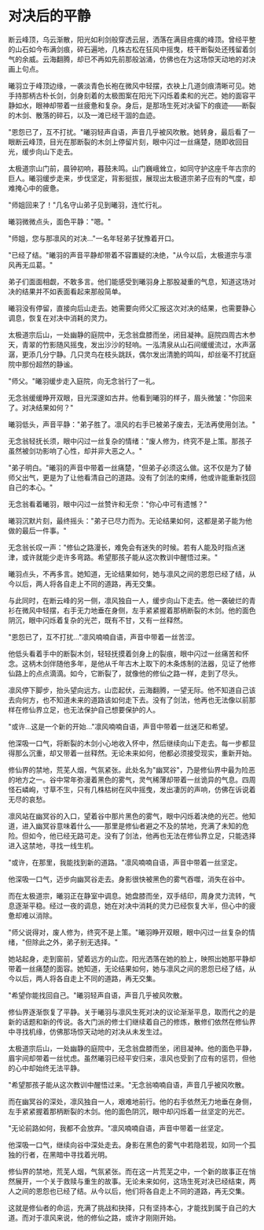 # 对决后的平静

断云峰顶，乌云渐散，阳光如利剑般穿透云层，洒落在满目疮痍的峰顶。曾经平整的山石如今布满剑痕，碎石遍地，几株古松在狂风中摇曳，枝干断裂处还残留着剑气的余威。云海翻腾，却已不再如先前那般汹涌，仿佛也在为这场惊天动地的对决画上句点。

曦羽立于峰顶边缘，一袭淡青色长袍在微风中轻摆，衣袂上几道剑痕清晰可见。她手持那柄古朴长剑，剑身刻着的太极图案在阳光下闪烁着柔和的光芒。她的面容平静如水，眼神却带着一丝疲惫和复杂。身后，是那场生死对决留下的痕迹——断裂的木剑、散落的碎石，以及一滩已经干涸的血迹。

"恩怨已了，互不打扰。"曦羽轻声自语，声音几乎被风吹散。她转身，最后看了一眼断云峰顶，目光在那断裂的木剑上停留片刻，眼中闪过一丝痛楚，随即收回目光，缓步向山下走去。

太极道宗山门前，晨钟初响，暮鼓未鸣。山门巍峨耸立，如同守护这座千年古宗的巨人。曦羽缓步走来，步伐坚定，背影挺拔，展现出太极道宗弟子应有的气度，却难掩心中的疲惫。

"师姐回来了！"几名守山弟子见到曦羽，连忙行礼。

曦羽微微点头，面色平静："嗯。"

"师姐，您与那凛风的对决..."一名年轻弟子犹豫着开口。

"已经了结。"曦羽的声音平静却带着不容置疑的决绝，"从今以后，太极道宗与凛风再无瓜葛。"

弟子们面面相觑，不敢多言。他们能感受到曦羽身上那股凝重的气息，知道这场对决的结果并不如表面看起来那般简单。

曦羽没有停留，直接向后山走去。她需要向师父汇报这次对决的结果，也需要静心调息，恢复在对决中消耗的灵力。

太极道宗后山，一处幽静的庭院中，无念翁盘膝而坐，闭目凝神。庭院四周古木参天，青翠的竹影随风摇曳，发出沙沙的轻响。一泓清泉从山石间缓缓流过，水声潺潺，更添几分宁静。几只灵鸟在枝头跳跃，偶尔发出清脆的鸣叫，却丝毫不打扰庭院中那份超然的静谧。

"师父。"曦羽缓步走入庭院，向无念翁行了一礼。

无念翁缓缓睁开双眼，目光深邃如古井。他看到曦羽的样子，眉头微皱："你回来了。对决结果如何？"

曦羽低头，声音平静："弟子胜了。凛风的右手已被弟子废去，无法再使用剑法。"

无念翁轻抚长须，眼中闪过一丝复杂的情绪："废人修为，终究不是上策。那孩子虽然被剑功影响了心性，却并非大恶之人。"

"弟子明白。"曦羽的声音中带着一丝痛楚，"但弟子必须这么做。这不仅是为了替师父出气，更是为了让他看清自己的道路。没有了剑法的束缚，他或许能重新找回自己的本心。"

无念翁看着曦羽，眼中闪过一丝赞许和无奈："你心中可有遗憾？"

曦羽沉默片刻，最终摇头："弟子已尽力而为。无论结果如何，这都是弟子能为他做的最后一件事。"

无念翁长叹一声："修仙之路漫长，难免会有迷失的时候。若有人能及时指点迷津，或许就能少走许多弯路。希望那孩子能从这次教训中醒悟过来。"

曦羽点头，不再多言。她知道，无论结果如何，她与凛风之间的恩怨已经了结，从今以后，两人将各自走上不同的道路，再无交集。

与此同时，在断云峰的另一侧，凛风独自一人，缓步向山下走去。他一袭破烂的青衫在微风中轻摆，右手无力地垂在身侧，左手紧紧握着那柄断裂的木剑。他的面色阴沉，眼中闪烁着复杂的光芒，既有不甘，又有一丝释然。

"恩怨已了，互不打扰..."凛风喃喃自语，声音中带着一丝苦涩。

他低头看着手中的断裂木剑，轻轻抚摸着剑身上的裂痕，眼中闪过一丝痛苦和怀念。这柄木剑伴随他多年，是他从千年古木上取下的木条炼制的法器，见证了他修仙路上的点点滴滴。如今，它断裂了，就像他的修仙之路一样，走到了尽头。

凛风停下脚步，抬头望向远方。山峦起伏，云海翻腾，一望无际。他不知道自己该去向何方，也不知道未来的道路该如何走下去。没有了剑法，他再也无法像以前那样在修仙界立足，也无法保护自己想要保护的人。

"或许...这是一个新的开始..."凛风喃喃自语，声音中带着一丝迷茫和希望。

他深吸一口气，将断裂的木剑小心地收入怀中，然后继续向山下走去。每一步都显得那么沉重，却又带着一丝释然。无论未来如何，他都必须接受现实，重新开始。

修仙界的禁地，荒芜人烟，气氛紧张。此处名为"幽冥谷"，乃是修仙界中最为险恶的地方之一。谷中常年弥漫着黑色的雾气，灵气稀薄却带着一丝诡异的气息。四周怪石嶙峋，寸草不生，只有几株枯树在风中摇曳，发出凄厉的声响，仿佛在诉说着无尽的哀愁。

凛风站在幽冥谷的入口，望着谷中那片黑色的雾气，眼中闪烁着决绝的光芒。他知道，进入幽冥谷意味着什么——那里是修仙者避之不及的禁地，充满了未知的危险。但如今，他已经无路可走。没有了剑法，他再也无法在修仙界立足，只能选择进入这禁地，寻找一线生机。

"或许，在那里，我能找到新的道路。"凛风喃喃自语，声音中带着一丝坚定。

他深吸一口气，迈步向幽冥谷走去。身影很快被黑色的雾气吞噬，消失在谷中。

而在太极道宗，曦羽正在静室中调息。她盘膝而坐，双手结印，周身灵力流转，气息逐渐平稳。经过一夜的调息，她在对决中消耗的灵力已经恢复大半，但心中的疲惫却难以消除。

"师父说得对，废人修为，终究不是上策。"曦羽睁开双眼，眼中闪过一丝复杂的情绪，"但除此之外，弟子别无选择。"

她站起身，走到窗前，望着远方的山峦。阳光洒落在她的脸上，映照出她那平静却带着一丝痛楚的面容。她知道，无论结果如何，她与凛风之间的恩怨已经了结，从今以后，两人将各自走上不同的道路，再无交集。

"希望你能找回自己。"曦羽轻声自语，声音几乎被风吹散。

修仙界逐渐恢复了平静。关于曦羽与凛风生死对决的议论渐渐平息，取而代之的是新的话题和新的传说。各大门派的修士们继续着自己的修炼，散修们依然在修仙界中寻找机缘，仿佛那场惊天动地的对决从未发生过。

太极道宗后山，一处幽静的庭院中，无念翁盘膝而坐，闭目凝神。他的面色平静，眉宇间却带着一丝忧虑。虽然曦羽已经平安归来，凛风也受到了应有的惩罚，但他的心中却始终无法平静。

"希望那孩子能从这次教训中醒悟过来。"无念翁喃喃自语，声音几乎被风吹散。

而在幽冥谷的深处，凛风独自一人，艰难地前行。他的右手依然无力地垂在身侧，左手紧紧握着那柄断裂的木剑。他的面色阴沉，眼中却闪烁着一丝坚定的光芒。

"无论前路如何，我都不会放弃。"凛风喃喃自语，声音中带着一丝坚定。

他深吸一口气，继续向谷中深处走去。身影在黑色的雾气中若隐若现，如同一个孤独的行者，在黑暗中寻找着光明。

修仙界的禁地，荒芜人烟，气氛紧张。而在这一片荒芜之中，一个新的故事正在悄然展开，一个关于救赎与重生的故事。无论未来如何，这场生死对决已经结束，两人之间的恩怨也已经了结。从今以后，他们将各自走上不同的道路，再无交集。

这就是修仙者的命运，充满了挑战和抉择，只有坚持本心，才能找到属于自己的大道。而对于凛风来说，他的修仙之路，或许才刚刚开始。